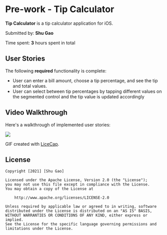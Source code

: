 # Pre-work - Tip Calculator

**Tip Calculator** is a tip calculator application for iOS.

Submitted by: **Shu Gao**

Time spent: **3** hours spent in total

## User Stories

The following **required** functionality is complete:

* User can enter a bill amount, choose a tip percentage, and see the tip and total values.
* User can select between tip percentages by tapping different values on the segmented control and the tip value is updated accordingly

## Video Walkthrough

Here's a walkthrough of implemented user stories:

![](https://i.imgur.com/osLj12m.gif)



GIF created with [LiceCap](http://www.cockos.com/licecap/).


## License

    Copyright [2021] [Shu Gao]

    Licensed under the Apache License, Version 2.0 (the "License");
    you may not use this file except in compliance with the License.
    You may obtain a copy of the License at

        http://www.apache.org/licenses/LICENSE-2.0

    Unless required by applicable law or agreed to in writing, software
    distributed under the License is distributed on an "AS IS" BASIS,
    WITHOUT WARRANTIES OR CONDITIONS OF ANY KIND, either express or implied.
    See the License for the specific language governing permissions and
    limitations under the License.
